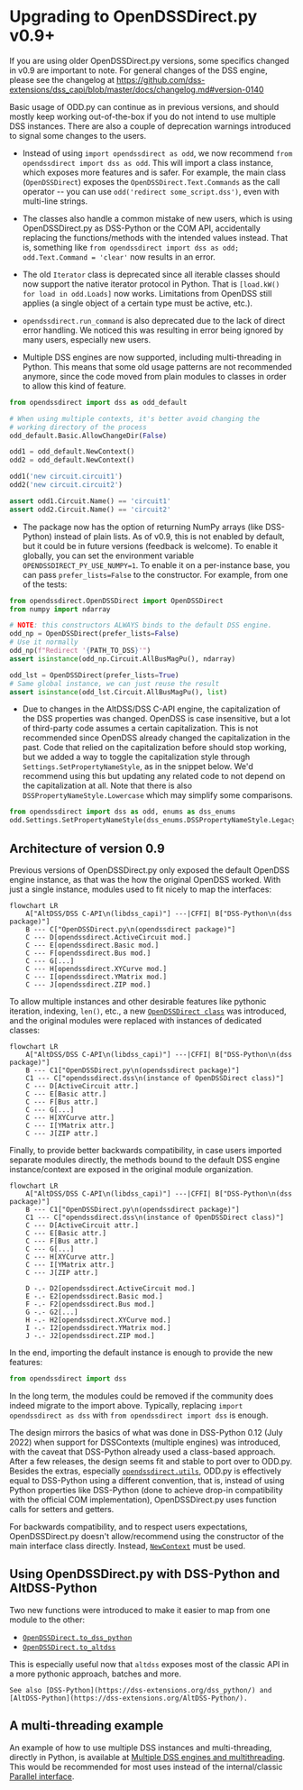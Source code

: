 # Upgrading to OpenDSSDirect.py v0.9+

If you are using older OpenDSSDirect.py versions, some specifics changed in v0.9 are important to note. For general changes of the DSS engine, please see the changelog at https://github.com/dss-extensions/dss_capi/blob/master/docs/changelog.md#version-0140

Basic usage of ODD.py can continue as in previous versions, and should mostly keep working out-of-the-box if you do not intend to use multiple DSS instances.
There are also a couple of deprecation warnings introduced to signal some changes to the users.

- Instead of using `import opendssdirect as odd`, we now recommend `from opendssdirect import dss as odd`. This will import a class instance, which exposes more features and is safer. For example, the main class (`OpenDSSDirect`) exposes the `OpenDSSDirect.Text.Commands` as the call operator -- you can use `odd('redirect some_script.dss')`, even with multi-line strings.

- The classes also handle a common mistake of new users, which is using OpenDSSDirect.py as DSS-Python or the COM API, accidentally replacing the functions/methods with the intended values instead. That is, something like `from opendssdirect import dss as odd; odd.Text.Command = 'clear'` now results in an error.

- The old `Iterator` class is deprecated since all iterable classes should now support the native iterator protocol in Python. That is `[load.kW() for load in odd.Loads]` now works. Limitations from OpenDSS still applies (a single object of a certain type must be active, etc.).

- `opendssdirect.run_command` is also deprecated due to the lack of direct error handling. We noticed this was resulting in error being ignored by many users, especially new users. 

- Multiple DSS engines are now supported, including multi-threading in Python. This means that some old usage patterns are not recommended anymore, since the code moved from plain modules to classes in order to allow this kind of feature.

```python
from opendssdirect import dss as odd_default

# When using multiple contexts, it's better avoid changing the 
# working directory of the process
odd_default.Basic.AllowChangeDir(False)

odd1 = odd_default.NewContext()
odd2 = odd_default.NewContext()

odd1('new circuit.circuit1')
odd2('new circuit.circuit2')

assert odd1.Circuit.Name() == 'circuit1'
assert odd2.Circuit.Name() == 'circuit2'
```

- The package now has the option of returning NumPy arrays (like DSS-Python) instead of plain lists. As of v0.9, this is not enabled by default, but it could be in future versions (feedback is welcome). To enable it globally, you can set the environment variable `OPENDSSDIRECT_PY_USE_NUMPY=1`. To enable it on a per-instance base, you can pass `prefer_lists=False` to the constructor. For example, from one of the tests:

```python
from opendssdirect.OpenDSSDirect import OpenDSSDirect
from numpy import ndarray

# NOTE: this constructors ALWAYS binds to the default DSS engine.
odd_np = OpenDSSDirect(prefer_lists=False)
# Use it normally
odd_np(f"Redirect '{PATH_TO_DSS}'")
assert isinstance(odd_np.Circuit.AllBusMagPu(), ndarray)

odd_lst = OpenDSSDirect(prefer_lists=True)
# Same global instance, we can just reuse the result
assert isinstance(odd_lst.Circuit.AllBusMagPu(), list)
```

- Due to changes in the AltDSS/DSS C-API engine, the capitalization of the DSS properties was changed. OpenDSS is case insensitive, but a lot of third-party code assumes a certain capitalization. This is not recommended since OpenDSS already changed the capitalization in the past. Code that relied on the capitalization before should stop working, but we added a way to toggle the capitalization style through `Settings.SetPropertyNameStyle`, as in the snippet below. We'd recommend using this but updating any related code to not depend on the capitalization at all. Note that there is also `DSSPropertyNameStyle.Lowercase` which may simplify some comparisons.

```python
from opendssdirect import dss as odd, enums as dss_enums
odd.Settings.SetPropertyNameStyle(dss_enums.DSSPropertyNameStyle.Legacy)
```

## Architecture of version 0.9

Previous versions of OpenDSSDirect.py only exposed the default OpenDSS engine instance, as that was the how the original OpenDSS worked. With just a single instance, modules used to fit nicely to map the interfaces:

```mermaid
flowchart LR
    A["AltDSS/DSS C-API\n(libdss_capi)"] ---|CFFI| B["DSS-Python\n(dss package)"]
    B --- C["OpenDSSDirect.py\n(opendssdirect package)"]
    C --- D[opendssdirect.ActiveCircuit mod.]
    C --- E[opendssdirect.Basic mod.]
    C --- F[opendssdirect.Bus mod.]
    C --- G[...]
    C --- H[opendssdirect.XYCurve mod.]
    C --- I[opendssdirect.YMatrix mod.]
    C --- J[opendssdirect.ZIP mod.]
```

To allow multiple instances and other desirable features like pythonic iteration, indexing, `len()`, etc., a new [`OpenDSSDirect class`](opendssdirect.OpenDSSDirect.OpenDSSDirect) was introduced, and the original modules were replaced with instances of dedicated classes:

```mermaid
flowchart LR
    A["AltDSS/DSS C-API\n(libdss_capi)"] ---|CFFI| B["DSS-Python\n(dss package)"]
    B --- C1["OpenDSSDirect.py\n(opendssdirect package)"]
    C1 --- C["opendssdirect.dss\n(instance of OpenDSSDirect class)"]
    C --- D[ActiveCircuit attr.]
    C --- E[Basic attr.]
    C --- F[Bus attr.]
    C --- G[...]
    C --- H[XYCurve attr.]
    C --- I[YMatrix attr.]
    C --- J[ZIP attr.]
```

Finally, to provide better backwards compatibility, in case users imported separate modules directly, the methods bound to the default DSS engine instance/context are exposed in the original module organization.

```mermaid
flowchart LR
    A["AltDSS/DSS C-API\n(libdss_capi)"] ---|CFFI| B["DSS-Python\n(dss package)"]
    B --- C1["OpenDSSDirect.py\n(opendssdirect package)"]
    C1 --- C["opendssdirect.dss\n(instance of OpenDSSDirect class)"]
    C --- D[ActiveCircuit attr.]
    C --- E[Basic attr.]
    C --- F[Bus attr.]
    C --- G[...]
    C --- H[XYCurve attr.]
    C --- I[YMatrix attr.]
    C --- J[ZIP attr.]

    D -.- D2[opendssdirect.ActiveCircuit mod.]
    E -.- E2[opendssdirect.Basic mod.]
    F -.- F2[opendssdirect.Bus mod.]
    G -.- G2[...]
    H -.- H2[opendssdirect.XYCurve mod.]
    I -.- I2[opendssdirect.YMatrix mod.]
    J -.- J2[opendssdirect.ZIP mod.]
```

In the end, importing the default instance is enough to provide the new features:

```python
from opendssdirect import dss
```

In the long term, the modules could be removed if the community does indeed migrate to the import above. Typically, replacing `import opendssdirect as dss` with `from opendssdirect import dss` is enough.

The design mirrors the basics of what was done in DSS-Python 0.12 (July 2022) when support for DSSContexts (multiple engines) was introduced, with the caveat that DSS-Python already used a class-based approach. After a few releases, the design seems fit and stable to port over to ODD.py. Besides the extras, especially [`opendssdirect.utils`](opendssdirect.utils), ODD.py is effectively equal to DSS-Python using a different convention, that is, instead of using Python properties like DSS-Python (done to achieve drop-in compatibility with the official COM implementation), OpenDSSDirect.py uses function calls for setters and getters.

For backwards compatibility, and to respect users expectations, OpenDSSDirect.py doesn't allow/recommend using the constructor of the main interface class directly. Instead, [`NewContext`](OpenDSSDirect.NewContext) must be used.

## Using OpenDSSDirect.py with DSS-Python and AltDSS-Python

Two new functions were introduced to make it easier to map from one module to the other:

- [`OpenDSSDirect.to_dss_python`](OpenDSSDirect.to_dss_python)
- [`OpenDSSDirect.to_altdss`](OpenDSSDirect.to_altdss)

This is especially useful now that `altdss` exposes most of the classic API in a more pythonic approach, batches and more.

```{note}
See also [DSS-Python](https://dss-extensions.org/dss_python/) and [AltDSS-Python](https://dss-extensions.org/AltDSS-Python/).
```

## A multi-threading example

An example of how to use multiple DSS instances and multi-threading, directly in Python, is available at [Multiple DSS engines and multithreading](#notebooks/Multithreading). This would be recommended for most uses instead of the internal/classic [Parallel interface](opendssdirect.Parallel.IParallel).
